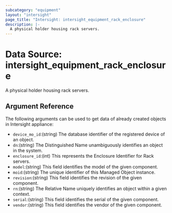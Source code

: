 ```yaml
---
subcategory: "equipment"
layout: "intersight"
page_title: "Intersight: intersight_equipment_rack_enclosure"
description: |-
  A physical holder housing rack servers.
---
```


# Data Source: intersight_equipment_rack_enclosure
A physical holder housing rack servers.
## Argument Reference
The following arguments can be used to get data of already created objects in Intersight appliance:
* `device_mo_id`:(string) The database identifier of the registered device of an object. 
* `dn`:(string) The Distinguished Name unambiguously identifies an object in the system. 
* `enclosure_id`:(int) This represents the Enclosure Identifier for Rack servers. 
* `model`:(string) This field identifies the model of the given component. 
* `moid`:(string) The unique identifier of this Managed Object instance. 
* `revision`:(string) This field identifies the revision of the given component. 
* `rn`:(string) The Relative Name uniquely identifies an object within a given context. 
* `serial`:(string) This field identifies the serial of the given component. 
* `vendor`:(string) This field identifies the vendor of the given component. 
